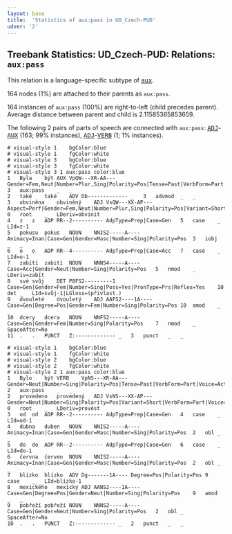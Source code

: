 ```yaml
---
layout: base
title:  'Statistics of aux:pass in UD_Czech-PUD'
udver: '2'
---
```


## Treebank Statistics: UD_Czech-PUD: Relations: `aux:pass`

This relation is a language-specific subtype of <tt><a href="cs_pud-dep-aux.html">aux</a></tt>.

164 nodes (1%) are attached to their parents as `aux:pass`.

164 instances of `aux:pass` (100%) are right-to-left (child precedes parent).
Average distance between parent and child is 2.11585365853659.

The following 2 pairs of parts of speech are connected with `aux:pass`: <tt><a href="cs_pud-pos-ADJ.html">ADJ</a></tt>-<tt><a href="cs_pud-pos-AUX.html">AUX</a></tt> (163; 99% instances), <tt><a href="cs_pud-pos-ADJ.html">ADJ</a></tt>-<tt><a href="cs_pud-pos-VERB.html">VERB</a></tt> (1; 1% instances).


~~~ conllu
# visual-style 1	bgColor:blue
# visual-style 1	fgColor:white
# visual-style 3	bgColor:blue
# visual-style 3	fgColor:white
# visual-style 3 1 aux:pass	color:blue
1	Byla	být	AUX	VpQW---XR-AA---	Gender=Fem,Neut|Number=Plur,Sing|Polarity=Pos|Tense=Past|VerbForm=Part|Voice=Act	3	aux:pass	_	_
2	také	také	ADV	Db-------------	_	3	advmod	_	_
3	obviněna	obviněný	ADJ	VsQW---XX-AP---	Aspect=Perf|Gender=Fem,Neut|Number=Plur,Sing|Polarity=Pos|Variant=Short|VerbForm=Part|Voice=Pass	0	root	_	LDeriv=obvinit
4	z	z	ADP	RR--2----------	AdpType=Prep|Case=Gen	5	case	_	LId=z-1
5	pokusu	pokus	NOUN	NNIS2-----A----	Animacy=Inan|Case=Gen|Gender=Masc|Number=Sing|Polarity=Pos	3	iobj	_	_
6	o	o	ADP	RR--4----------	AdpType=Prep|Case=Acc	7	case	_	LId=o-1
7	zabití	zabití	NOUN	NNNS4-----A----	Case=Acc|Gender=Neut|Number=Sing|Polarity=Pos	5	nmod	_	LDeriv=zabít
8	své	svůj	DET	P8FS2---------1	Case=Gen|Gender=Fem|Number=Sing|Poss=Yes|PronType=Prs|Reflex=Yes	10	det	_	LId=svůj-1|LGloss=(přivlast.)
9	dvouleté	dvouletý	ADJ	AAFS2----1A----	Case=Gen|Degree=Pos|Gender=Fem|Number=Sing|Polarity=Pos	10	amod	_	_
10	dcery	dcera	NOUN	NNFS2-----A----	Case=Gen|Gender=Fem|Number=Sing|Polarity=Pos	7	nmod	_	SpaceAfter=No
11	.	.	PUNCT	Z:-------------	_	3	punct	_	_

~~~


~~~ conllu
# visual-style 1	bgColor:blue
# visual-style 1	fgColor:white
# visual-style 2	bgColor:blue
# visual-style 2	fgColor:white
# visual-style 2 1 aux:pass	color:blue
1	Bylo	být	VERB	VpNS---XR-AA---	Gender=Neut|Number=Sing|Polarity=Pos|Tense=Past|VerbForm=Part|Voice=Act	2	aux:pass	_	_
2	provedeno	provedený	ADJ	VsNS---XX-AP---	Gender=Neut|Number=Sing|Polarity=Pos|Variant=Short|VerbForm=Part|Voice=Pass	0	root	_	LDeriv=provést
3	od	od	ADP	RR--2----------	AdpType=Prep|Case=Gen	4	case	_	LId=od-1
4	dubna	duben	NOUN	NNIS2-----A----	Animacy=Inan|Case=Gen|Gender=Masc|Number=Sing|Polarity=Pos	2	obl	_	_
5	do	do	ADP	RR--2----------	AdpType=Prep|Case=Gen	6	case	_	LId=do-1
6	června	červen	NOUN	NNIS2-----A----	Animacy=Inan|Case=Gen|Gender=Masc|Number=Sing|Polarity=Pos	2	obl	_	_
7	blízko	blízko	ADV	Dg-------1A----	Degree=Pos|Polarity=Pos	9	case	_	LId=blízko-1
8	mexického	mexický	ADJ	AANS2----1A----	Case=Gen|Degree=Pos|Gender=Neut|Number=Sing|Polarity=Pos	9	amod	_	_
9	pobřeží	pobřeží	NOUN	NNNS2-----A----	Case=Gen|Gender=Neut|Number=Sing|Polarity=Pos	2	obl	_	SpaceAfter=No
10	.	.	PUNCT	Z:-------------	_	2	punct	_	_

~~~


